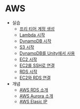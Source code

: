 # AWS

- 실습
  - [프리 티어 계정 생성](/contents/2022-11/2022-11-09.md)
  - [Lambda 시작](/contents/2022-11/2022-11-10.md)
  - [DynamoDB 시작](/contents/2022-11/2022-11-11.md)
  - [S3 시작](/contents/2022-11/2022-11-12.md)
  - [DynamoDB를 Unity에서 사용](/contents/2022-11/2022-11-13.md)
  - [EC2 시작](/contents/2022-11/2022-11-14.md)
  - [EC2를 SSH로 연결](/contents/2022-11/2022-11-16.md)
  - [RDS 시작](/contents/2022-11/2022-11-17.md)
  - [EC2와 RDS 연결](/contents/2022-11/2022-11-18.md)
- 개념
  - [AWS RDS 소개](/contents/2022-10/2022-10-30.md)
  - [AWS Aurora 소개](/contents/2022-10/2022-10-31.md)
  - [AWS Elasic IP](/contents/2022-12/2022-12-20.md)
